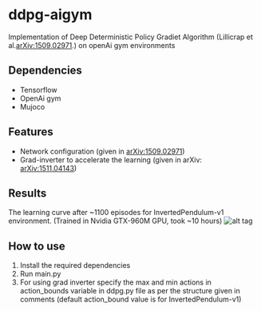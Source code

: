 # ddpg-aigym
Implementation of Deep Deterministic Policy Gradiet Algorithm (Lillicrap et al.[arXiv:1509.02971](http://arxiv.org/abs/1509.02971).) on openAi gym environments

## Dependencies
- Tensorflow
- OpenAi gym
- Mujoco

## Features
- Network configuration (given in [arXiv:1509.02971](http://arxiv.org/abs/1509.02971))
- Grad-inverter to accelerate the learning (given in arXiv: [arXiv:1511.04143](http://arxiv.org/abs/1511.04143))

## Results
The learning curve after ~1100 episodes for InvertedPendulum-v1 environment. (Trained in Nvidia GTX-960M GPU, took ~10 hours)
![alt tag](https://github.com/stevenpjg/ddpg-aigym/blob/master/learning_curve.png)

## How to use
1. Install the required dependencies
2. Run main.py
3. For using grad inverter specify the max and min actions in action_bounds variable in ddpg.py file as per the structure given in comments (default action_bound value is for InvertedPendulum-v1)




